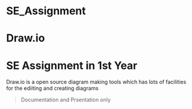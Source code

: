 # SE_Assignment

# Draw.io

# SE Assignment in 1st Year

Draw.io is a open source diagram making tools which has lots of facilities for the ediiting and creating diagrams 

> Documentation and Prsentation only
